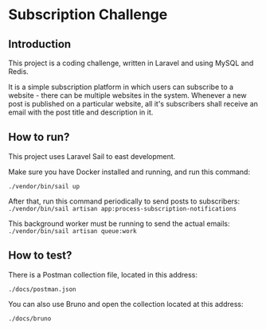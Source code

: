 # Subscription Challenge

## Introduction

This project is a coding challenge, written in Laravel and using MySQL and Redis.

It is a simple subscription platform in which users can subscribe to a website - there can be multiple websites in the system. Whenever a new post is published on a particular website, all it's subscribers shall receive an email with the post title and description in it.

## How to run?

This project uses Laravel Sail to east development.

Make sure you have Docker installed and running, and run this command:

`./vendor/bin/sail up`

After that, run this command periodically to send posts to subscribers:
`./vendor/bin/sail artisan app:process-subscription-notifications`

This background worker must be running to send the actual emails:
`./vendor/bin/sail artisan queue:work`

## How to test?

There is a Postman collection file, located in this address:

`./docs/postman.json`

You can also use Bruno and open the collection located at this address:

`./docs/bruno`
